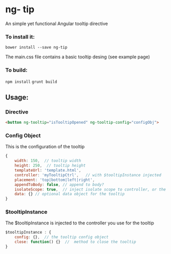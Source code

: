 # ng- tip
An simple yet functional Angular tooltip directive

### To install it:

`bower install --save ng-tip`

The main.css file contains a basic tooltip desing (see example page)

### To build:

`npm install`
`grunt build`

## Usage:

### Directive

```html
<button ng-tooltip="isTooltipOpened" ng-tooltip-config="configObj">
```

### Config Object

This is the configuration of the tooltip

```javascript
{
    width: 150,  // tooltip width
    height: 250,  // tooltip height
    templateUrl: 'template.html',
    controller: 'myTooltipCtrl',   // with $tooltipInstance injected
    placement: 'top|bottom|left|right',
    appendToBody: false, // append to body?
    isolateScope: true,  // inject isolate scope to controller, or the parent scope?
    data: {} // optional data object for the tooltip
}
```

### $tooltipInstance

The $tooltipInstance is injected to the controller you use for the tooltip
```javascript
$tooltipInstance : {
    config: {},  // the tooltip config object
    close: function() {}  //  method to close the tooltip
}
```
          

